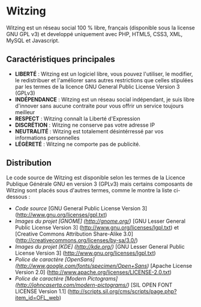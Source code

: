 # Witzing

Witzing est un réseau social 100 % libre, français (disponible sous la license GNU GPL v3) et developpé uniquement avec PHP, HTML5, CSS3, XML, MySQL et Javascript.

## Caractéristiques principales

* **LIBERTÉ** : Witzing est un logiciel libre, vous pouvez l'utiliser, le modifier, le redistribuer et l'améliorer sans autres restrictions que celles stipulées par les termes de la licence GNU General Public License Version 3 (GPLv3)
* **INDÉPENDANCE** : Witzing est un réseau social indépendant, je suis libre d'innover sans aucune contraite pour vous offrir un service toujours meilleur
* **RESPECT** : Witzing connaît la Liberté d'Expression
* **DISCRÉTION** : Witzing ne conserve pas votre adresse IP
* **NEUTRALITÉ** : Witzing est totalement désintérressé par vos informations personnelles
* **LÉGÈRETÉ** : Witzing ne comporte pas de publicité.

## Distribution

Le code source de Witzing est disponible selon les termes de la Licence Publique Générale GNU en version 3 (GPLv3) mais certains composants de Witzing sont placés sous d'autres termes, comme le montre la liste ci-dessous :

* *Code source*
    [GNU General Public License Version 3] (http://www.gnu.org/licenses/gpl.txt)
* *Images du projet [GNOME] (http://gnome.org/)*
    [GNU Lesser General Public License Version 3] (http://www.gnu.org/licenses/lgpl.txt) et [Creative Commons Attribution Share-Alike 3.0] (http://creativecommons.org/licenses/by-sa/3.0/)
* *Images du projet [KDE] (http://kde.org/)*
    [GNU Lesser General Public License Version 3] (http://www.gnu.org/licenses/lgpl.txt)
* *Police de caractère [OpenSans] (http://www.google.com/fonts/specimen/Open+Sans)*
    [Apache License Version 2.0] (http://www.apache.org/licenses/LICENSE-2.0.txt)
* *Police de caractère [Modern Pictograms] (http://johncaserta.com/modern-pictograms/)*
    [SIL OPEN FONT LICENSE Version 1.1] (http://scripts.sil.org/cms/scripts/page.php?item_id=OFL_web)
